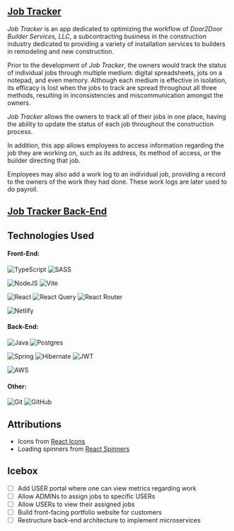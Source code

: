 ## [Job Tracker](https://door2door.build/)

*Job Tracker* is an app dedicated to optimizing the workflow of *Door2Door Builder Services, LLC*, a subcontracting business in the construction industry dedicated to providing a variety of installation services to builders in remodeling and new construction. 

Prior to the development of *Job Tracker*, the owners would track the status of individual jobs through multiple medium: digital spreadsheets, jots on a notepad, and even memory. Although each medium is effective in isolation, its efficacy is lost when the jobs to track are spread throughout all three methods, resulting in inconsistencies and miscommunication amongst the owners.

*Job Tracker* allows the owners to track all of their jobs in one place, having the ability to update the status of each job throughout the construction process.

In addition, this app allows employees to access information regarding the job they are working on, such as its address, its method of access, or the builder directing that job.

Employees may also add a work log to an individual job, providing a record to the owners of the work they had done. These work logs are later used to do payroll.

## [Job Tracker Back-End](https://github.com/robfrid06/job-tracker-back-end)

## Technologies Used

#### Front-End:
![TypeScript](https://img.shields.io/badge/typescript-%23007ACC.svg?style=for-the-badge&logo=typescript&logoColor=white)
![SASS](https://img.shields.io/badge/SASS-hotpink.svg?style=for-the-badge&logo=SASS&logoColor=white)

![NodeJS](https://img.shields.io/badge/node.js-6DA55F?style=for-the-badge&logo=node.js&logoColor=white)
![Vite](https://img.shields.io/badge/vite-%23646CFF.svg?style=for-the-badge&logo=vite&logoColor=white)

![React](https://img.shields.io/badge/react-%2320232a.svg?style=for-the-badge&logo=react&logoColor=%2361DAFB)
![React Query](https://img.shields.io/badge/-React%20Query-FF4154?style=for-the-badge&logo=react%20query&logoColor=white)
![React Router](https://img.shields.io/badge/React_Router-CA4245?style=for-the-badge&logo=react-router&logoColor=white)

![Netlify](https://img.shields.io/badge/netlify-%23000000.svg?style=for-the-badge&logo=netlify&logoColor=#00C7B7)

#### Back-End:
![Java](https://img.shields.io/badge/java-%23ED8B00.svg?style=for-the-badge&logo=java&logoColor=white)
![Postgres](https://img.shields.io/badge/postgres-%23316192.svg?style=for-the-badge&logo=postgresql&logoColor=white)

![Spring](https://img.shields.io/badge/spring-%236DB33F.svg?style=for-the-badge&logo=spring&logoColor=white)
![Hibernate](https://img.shields.io/badge/Hibernate-59666C?style=for-the-badge&logo=Hibernate&logoColor=white)
![JWT](https://img.shields.io/badge/JWT-black?style=for-the-badge&logo=JSON%20web%20tokens)

![AWS](https://img.shields.io/badge/AWS-%23FF9900.svg?style=for-the-badge&logo=amazon-aws&logoColor=white)

#### Other:
![Git](https://img.shields.io/badge/git-%23F05033.svg?style=for-the-badge&logo=git&logoColor=white)
![GitHub](https://img.shields.io/badge/github-%23121011.svg?style=for-the-badge&logo=github&logoColor=white)

## Attributions

- Icons from [React Icons](https://react-icons.github.io/react-icons/)
- Loading spinners from [React Spinners](https://www.npmjs.com/package/react-spinners)

## Icebox

- [ ] Add USER portal where one can view metrics regarding work
- [ ] Allow ADMINs to assign jobs to specific USERs
- [ ] Allow USERs to view their assigned jobs
- [ ] Build front-facing portfolio website for customers
- [ ] Restructure back-end architecture to implement microservices